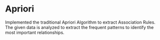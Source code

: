 # Apriori
Implemented the traditional Apriori Algorithm to extract Association Rules. The given data is analyzed to extract the frequent patterns to identify the most important relationships. 
